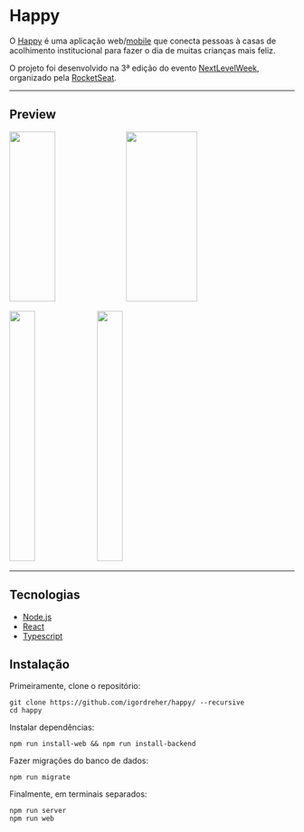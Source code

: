 # Happy
O [Happy](https://github.com/rocketseat-education/nlw-03-omnistack) é uma aplicação web/[mobile](https://github.com/igordreher/happy-mobile/) que conecta pessoas à casas de acolhimento institucional para fazer o dia de muitas crianças mais feliz.

O projeto foi desenvolvido na 3ª edição do evento [NextLevelWeek](https://nextlevelweek.com/),  
organizado pela [RocketSeat](https://rocketseat.com.br/).

---
## Preview

<p float="left">
  <p float="left">
<img src="https://user-images.githubusercontent.com/62728088/153713292-1cd92835-cf3e-40ef-b3cf-1478496ff44c.png" width=40% height=300> 
<img src="https://user-images.githubusercontent.com/62728088/153713298-42c9581b-8937-42cf-b8e0-67bd8a4c9b13.png" width=50% height=300>
  <p/>
<img src="https://user-images.githubusercontent.com/62728088/153713304-2973c63e-93a9-4af7-97d3-b35bde4ebce3.png" width=30% height=442>
<img src="https://user-images.githubusercontent.com/62728088/153713301-2abf5249-de66-4363-a547-362b7c2d8925.png" width=30% height=442>
<p/>

--- 

## Tecnologias

* [Node.js](https://nodejs.org/en/)
* [React](https://reactjs.org/)
* [Typescript](https://www.typescriptlang.org/)

## Instalação

Primeiramente, clone o repositório:
```
git clone https://github.com/igordreher/happy/ --recursive
cd happy
```
Instalar dependências:  
```
npm run install-web && npm run install-backend
```  
Fazer migrações do banco de dados:  
```
npm run migrate
```  
Finalmente, em terminais separados:  
```
npm run server
npm run web
```
